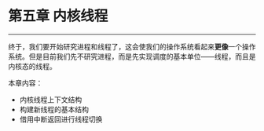 # 第五章 内核线程

----

终于，我们要开始研究进程和线程了，这会使我们的操作系统看起来**更像**一个操作系统。但是目前我们先不研究进程，而是先实现调度的基本单位——线程，而且是内核态的线程。

本章内容：

- 内核线程上下文结构
- 构建新线程的基本结构
- 借用中断返回进行线程切换